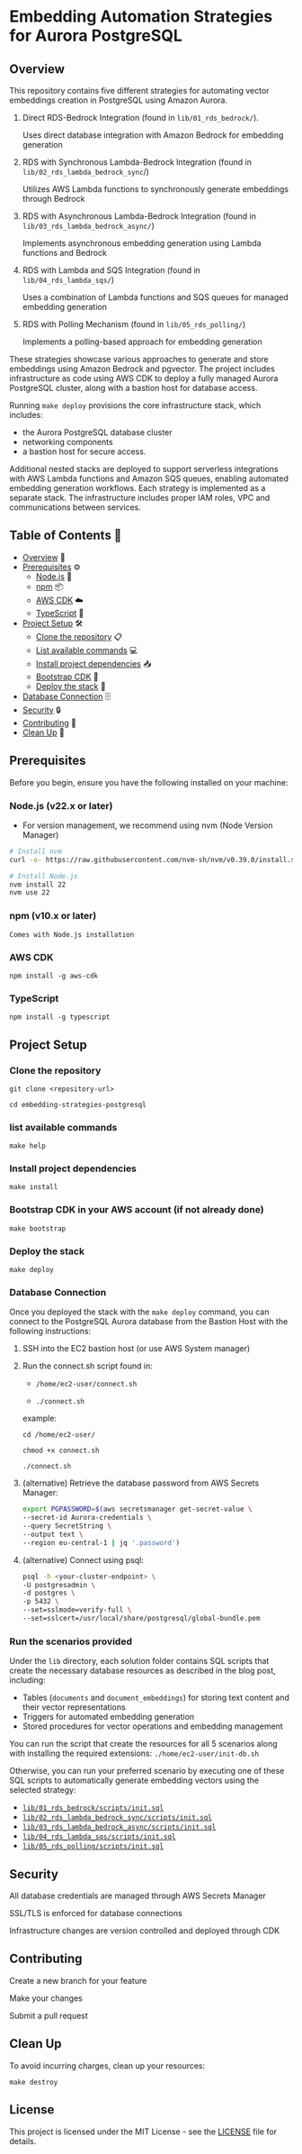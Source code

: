 # Embedding Automation Strategies for Aurora PostgreSQL


## Overview

This repository contains five different strategies for automating vector embeddings creation in PostgreSQL using Amazon Aurora.

1. Direct RDS-Bedrock Integration (found in `lib/01_rds_bedrock/`).

    Uses direct database integration with Amazon Bedrock for embedding generation

2. RDS with Synchronous Lambda-Bedrock Integration (found in `lib/02_rds_lambda_bedrock_sync`/)

    Utilizes AWS Lambda functions to synchronously generate embeddings through Bedrock

3. RDS with Asynchronous Lambda-Bedrock Integration (found in `lib/03_rds_lambda_bedrock_async/`)

    Implements asynchronous embedding generation using Lambda functions and Bedrock

4. RDS with Lambda and SQS Integration (found in `lib/04_rds_lambda_sqs/`)

    Uses a combination of Lambda functions and SQS queues for managed embedding generation

5. RDS with Polling Mechanism (found in `lib/05_rds_polling/`)

    Implements a polling-based approach for embedding generation

These strategies showcase various approaches to generate and store embeddings using Amazon Bedrock and pgvector. The project includes infrastructure as code using AWS CDK to deploy a fully managed Aurora PostgreSQL cluster, along with a bastion host for database access. 

Running `make deploy` provisions the core infrastructure stack, which includes:
* the Aurora PostgreSQL database cluster
* networking components
* a bastion host for secure access. 

Additional nested stacks are deployed to support serverless integrations with AWS Lambda functions and Amazon SQS queues, enabling automated embedding generation workflows. Each strategy is implemented as a separate stack. 
The infrastructure includes proper IAM roles, VPC and communications between services.


## Table of Contents 📑
- [Overview](#overview) 🌟
- [Prerequisites](#prerequisites) ⚙️
  - [Node.js](#nodejs-v22x-or-later) 💚
  - [npm](#npm-v10x-or-later) 📦
  - [AWS CDK](#aws-cdk) ☁️
  - [TypeScript](#typescript) 📘
- [Project Setup](#project-setup) 🛠️
  - [Clone the repository](#clone-the-repository) 📋
  - [List available commands](#list-available-commands) 💻
  - [Install project dependencies](#install-project-dependencies) 📥
  - [Bootstrap CDK](#bootstrap-cdk-in-your-aws-account-if-not-already-done) 🔧
  - [Deploy the stack](#deploy-the-stack) 🚀
- [Database Connection](#database-connection) 🗄️
- [Security](#security) 🔒
- [Contributing](#contributing) 👥
- [Clean Up](#clean-up) 🧹



## Prerequisites

Before you begin, ensure you have the following installed on your machine:

### Node.js (v22.x or later)
   - For version management, we recommend using nvm (Node Version Manager)
   ```bash
   # Install nvm
   curl -o- https://raw.githubusercontent.com/nvm-sh/nvm/v0.39.0/install.sh | bash
   
   # Install Node.js
   nvm install 22
   nvm use 22
   ```

### npm (v10.x or later)

    Comes with Node.js installation

### AWS CDK

    npm install -g aws-cdk

### TypeScript

    npm install -g typescript


## Project Setup

### Clone the repository

    git clone <repository-url>

    cd embedding-strategies-postgresql

### list available commands

    make help

### Install project dependencies

    make install

### Bootstrap CDK in your AWS account (if not already done)

    make bootstrap

### Deploy the stack

    make deploy

### Database Connection

Once you deployed the stack with the `make deploy` command, you can connect to the PostgreSQL Aurora database from the Bastion Host with the following instructions:

1. SSH into the EC2 bastion host (or use AWS System manager)

2. Run the connect.sh script found in:
    
    * `/home/ec2-user/connect.sh`

    * `./connect.sh`

    example:

    ```
    cd /home/ec2-user/
    
    chmod +x connect.sh

    ./connect.sh
    ```

2. (alternative) Retrieve the database password from AWS Secrets Manager:

    ```bash
    export PGPASSWORD=$(aws secretsmanager get-secret-value \
    --secret-id Aurora-credentials \
    --query SecretString \
    --output text \
    --region eu-central-1 | jq '.password')
    ```

3. (alternative) Connect using psql:

    ```bash
    psql -h <your-cluster-endpoint> \
    -U postgresadmin \
    -d postgres \
    -p 5432 \
    --set=sslmode=verify-full \
    --set=sslcert=/usr/local/share/postgresql/global-bundle.pem
    ```

### Run the scenarios provided

Under the `lib` directory, each solution folder contains SQL scripts that create the necessary database resources as described in the blog post, including:
* Tables (`documents` and `document_embeddings`) for storing text content and their vector representations
* Triggers for automated embedding generation
* Stored procedures for vector operations and embedding management

You can run the script that create the resources for all 5 scenarios along with installing the required extensions:
`./home/ec2-user/init-db.sh`

Otherwise, you can run your preferred scenario by executing one of these SQL scripts to automatically generate embedding vectors using the selected strategy:
* [`lib/01_rds_bedrock/scripts/init.sql`](lib/01_rds_bedrock/scripts/init.sql)
* [`lib/02_rds_lambda_bedrock_sync/scripts/init.sql`](lib/02_rds_lambda_bedrock_sync/scripts/init.sql)
* [`lib/03_rds_lambda_bedrock_async/scripts/init.sql`](lib/03_rds_lambda_bedrock_async/scripts/init.sql)
* [`lib/04_rds_lambda_sqs/scripts/init.sql`](lib/04_rds_lambda_sqs/scripts/init.sql)
* [`lib/05_rds_polling/scripts/init.sql`](lib/05_rds_polling/scripts/init.sql)


## Security

All database credentials are managed through AWS Secrets Manager

SSL/TLS is enforced for database connections

Infrastructure changes are version controlled and deployed through CDK

## Contributing

Create a new branch for your feature

Make your changes

Submit a pull request

## Clean Up

To avoid incurring charges, clean up your resources:

    make destroy

## License

This project is licensed under the MIT License - see the [LICENSE](LICENSE) file for details.
